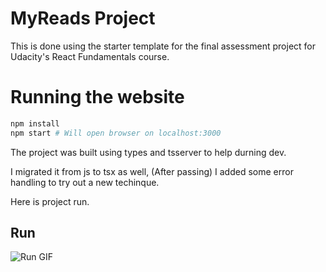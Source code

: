 # MyReads Project

This is done using the starter template for the final assessment project for Udacity's React Fundamentals course.

# Running the website

```bash
npm install
npm start # Will open browser on localhost:3000
```

The project was built using types and tsserver to help durning dev.

I migrated it from js to tsx as well, (After passing) I added some error handling to try out a new techinque.

Here is project run.

## Run

![Run GIF](https://github.com/MinaSameh1/myreads/blob/ff708fdc78194fd3cea7eb7405f226608177e304/starter/docs/books.gif)
